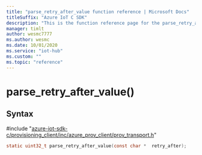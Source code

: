 ```yaml
---                             
title: "parse_retry_after_value function reference | Microsoft Docs" 
titleSuffix: "Azure IoT C SDK"            
description: "This is the function reference page for the parse_retry_after_value() function in the Azure IoT C SDK. This SDK is used with Azure IoT Hub and Azure IoT Hub Device Provisioning Service"            
manager: timlt                 
author: wesmc7777              
ms.author: wesmc               
ms.date: 10/01/2020                    
ms.service: "iot-hub"             
ms.custom: ""                
ms.topic: "reference"        
---                            
```


# parse_retry_after_value()

## Syntax

\#include "[azure-iot-sdk-c/provisioning_client/inc/azure_prov_client/prov_transport.h](../prov-transport-h.md)"  
```C
static uint32_t parse_retry_after_value(const char *  retry_after);
```

